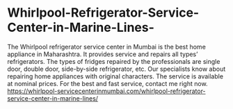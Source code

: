 # Whirlpool-Refrigerator-Service-Center-in-Marine-Lines-
The Whirlpool refrigerator service center in Mumbai is the best home appliance in Maharashtra. It provides service and repairs all types’ refrigerators. The types of fridges repaired by the professionals are single door, double door, side-by-side refrigerator, etc. Our specialists know about repairing home appliances with original characters. The service is available at nominal prices. For the best and fast service, contact me right now. https://whirlpool-servicecenterinmumbai.com/whirlpool-refrigerator-service-center-in-marine-lines/
